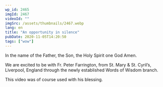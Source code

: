 ```yaml
---
wp_id: 2465
imgId: 2467
videoId: ""
imgSrc: /assets/thumbnails/2467.webp
lang: en
title: "An opportunity in silence"
pubDate: 2020-11-05T14:20:50
tags: ["wow"]
---
```


<p>In the name of the Father, the Son, the Holy Spirit one God Amen.</p>
<p>We are excited to be with Fr. Peter Farrington, from St. Mary &amp; St. Cyril&#8217;s, Liverpool, England through the newly established Words of Wisdom branch.</p>
<p>This video was of course used with his blessing.</p>
<p>&nbsp;</p>
